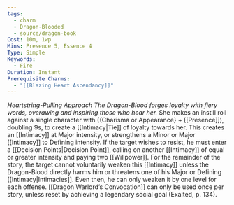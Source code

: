 ```yaml
---
tags:
  - charm
  - Dragon-Blooded
  - source/dragon-book
Cost: 10m, 1wp
Mins: Presence 5, Essence 4
Type: Simple
Keywords:
  - Fire
Duration: Instant
Prerequisite Charms:
  - "[[Blazing Heart Ascendancy]]"
---
```

*Heartstring-Pulling Approach The Dragon-Blood forges loyalty with fiery words, overawing and inspiring those who hear her.*
She makes an instill roll against a single character with ({Charisma or Appearance} + [[Presence]]), doubling 9s, to create a [[Intimacy|Tie]] of loyalty towards her. This creates an [[Intimacy]] at Major intensity, or strengthens a Minor or Major [[Intimacy]] to Defining intensity. If the target wishes to resist, he must enter a [[Decision Points|Decision Point]], calling on another [[Intimacy]] of equal or greater intensity and paying two [[Willpower]]. For the remainder of the story, the target cannot voluntarily weaken this [[Intimacy]] unless the Dragon-Blood directly harms him or threatens one of his Major or Defining [[Intimacy|Intimacies]]. Even then, he can only weaken it by one level for each offense. [[Dragon Warlord’s Convocation]] can only be used once per story, unless reset by achieving a legendary social goal (Exalted, p. 134). 